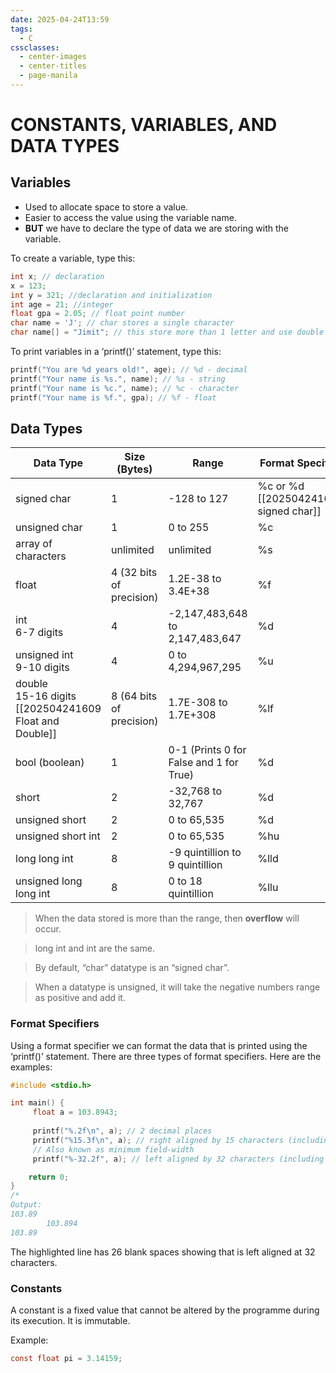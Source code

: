 ```yaml
---
date: 2025-04-24T13:59
tags:
  - C
cssclasses:
  - center-images
  - center-titles
  - page-manila
---
```

# CONSTANTS, VARIABLES, AND DATA TYPES

## Variables

- Used to allocate space to store a value.
- Easier to access the value using the variable name.
- **BUT** we have to declare the type of data we are storing with the variable.

To create a variable, type this:
```c
int x; // declaration
x = 123;
int y = 321; //declaration and initialization
int age = 21; //integer
float gpa = 2.05; // float point number
char name = 'J'; // char stores a single character
char name[] = "Jimit"; // this store more than 1 letter and use double qoutes only
```

To print variables in a ‘printf()’ statement, type this:
```c
printf("You are %d years old!", age); // %d - decimal
printf("Your name is %s.", name); // %s - string
printf("Your name is %c.", name); // %c - character
printf("Your name is %f.", gpa); // %f - float
```

## Data Types

| Data Type                                                   | Size (Bytes)             | Range                                   | Format Specifier                         |
| ----------------------------------------------------------- | ------------------------ | --------------------------------------- | ---------------------------------------- |
| signed char                                                 | 1                        | -128 to 127                             | %c or %d<br>[[202504241610 signed char]] |
| unsigned char                                               | 1                        | 0 to 255                                | %c                                       |
| array of characters                                         | unlimited                | unlimited                               | %s                                       |
| float                                                       | 4 (32 bits of precision) | 1.2E-38 to 3.4E+38                      | %f                                       |
| int<br>6-7 digits                                           | 4                        | -2,147,483,648 to 2,147,483,647         | %d                                       |
| unsigned int<br>9-10 digits                                 | 4                        | 0 to 4,294,967,295                      | %u                                       |
| double<br>15-16 digits<br>[[202504241609 Float and Double]] | 8 (64 bits of precision) | 1.7E-308 to 1.7E+308                    | %lf                                      |
| bool (boolean)                                              | 1                        | 0-1 (Prints 0 for False and 1 for True) | %d                                       |
| short                                                       | 2                        | -32,768 to 32,767                       | %d                                       |
| unsigned short                                              | 2                        | 0 to 65,535                             | %d                                       |
| unsigned short int                                          | 2                        | 0 to 65,535                             | %hu                                      |
| long long int                                               | 8                        | -9 quintillion to 9 quintillion         | %lld                                     |
| unsigned long long int                                      | 8                        | 0 to 18 quintillion                     | %llu                                     |
> When the data stored is more than the range, then **overflow** will occur.

> long int and int are the same.

> By default, “char” datatype is an “signed char”.

> When a datatype is unsigned, it will take the negative numbers range as positive and add it.

### Format Specifiers

Using a format specifier we can format the data that is printed using the ‘printf()’ statement. There are three types of format specifiers. Here are the examples:
```c {16}
#include <stdio.h>

int main() {
     float a = 103.8943;
     
     printf("%.2f\n", a); // 2 decimal places
     printf("%15.3f\n", a); // right aligned by 15 characters (including the number)
     // Also known as minimum field-width
     printf("%-32.2f", a); // left aligned by 32 characters (including the number)

    return 0;
}
/* 
Output:
103.89
        103.894
103.89                          
```

The highlighted line has 26 blank spaces showing that is left aligned at 32 characters.

### Constants

A constant is a fixed value that cannot be altered by the programme during its execution. It is immutable.

Example:
```c
const float pi = 3.14159;
```
